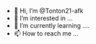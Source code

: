 - 👋 Hi, I’m @Tonton21-afk
- 👀 I’m interested in ...
- 🌱 I’m currently learning ....
- 📫 How to reach me ...

<!---
Tonton21-afk/Tonton21-afk is a ✨ special ✨ repository because its `README.md` (this file) appears on your GitHub profile.
You can click the Preview link to take a look at your changes.
--->
